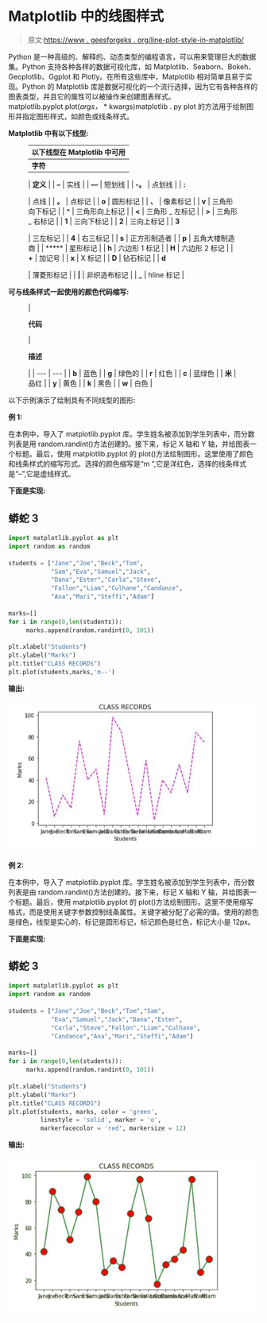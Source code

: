 # Matplotlib 中的线图样式

> 原文:[https://www . geesforgeks . org/line-plot-style-in-matplotlib/](https://www.geeksforgeeks.org/line-plot-styles-in-matplotlib/)

Python 是一种高级的、解释的、动态类型的编程语言，可以用来管理巨大的数据集。Python 支持各种各样的数据可视化库，如 Matplotlib、Seaborn、Bokeh、Geoplotlib、Ggplot 和 Plotly。在所有这些库中，Matplotlib 相对简单且易于实现。Python 的 Matplotlib 库是数据可视化的一个流行选择，因为它有各种各样的图表类型，并且它的属性可以被操作来创建图表样式。matplotlib.pyplot.plot(*args，* * kwargs)matplotlib . py plot 的方法用于绘制图形并指定图形样式，如颜色或线条样式。

**Matplotlib 中有以下线型:**

<figure class="table">

| **以下线型在 Matplotlib** 中可用 |
| --- |
| **字符**

 | **定义** |
| **–** | 实线 |
| **—** | 短划线 |
| **-。** | 点划线 |
| **:**

 | 点线 |
| **。** | 点标记 |
| **o** | 圆形标记 |
| **、** | 像素标记 |
| **v** | 三角形向下标记 |
| **^** | 三角形向上标记 |
| **<** | 三角形 _ 左标记 |
| **>** | 三角形 _ 右标记 |
| **1** | 三向下标记 |
| **2** | 三向上标记 |
| **3**

 | 三左标记 |
| **4** | 右三标记 |
| **s** | 正方形制造者 |
| **p** | 五角大楼制造商 |
| ***** | 星形标记 |
| **h** | 六边形 1 标记 |
| **H** | 六边形 2 标记 |
| **+** | 加记号 |
| **x** | X 标记 |
| **D** | 钻石标记 |
| **d**

 | 薄菱形标记 |
| **&#124;** | 非织造布标记 |
| **_** | hline 标记 |

</figure>

**可与线条样式一起使用的颜色代码缩写:**

<figure class="table">

| 

**代码**

 | 

**描述**

 |
| --- | --- |
| **b** | 蓝色 |
| **g** | 绿色的 |
| **r** | 红色 |
| **c** | 蓝绿色 |
| **米** | 品红 |
| **y** | 黄色 |
| **k** | 黑色 |
| **w** | 白色 |

</figure>

以下示例演示了绘制具有不同线型的图形:

**例 1:**

在本例中，导入了 matplotlib.pyplot 库。学生姓名被添加到学生列表中，而分数列表是用 random.randint()方法创建的。接下来，标记 X 轴和 Y 轴，并给图表一个标题。最后，使用 matplotlib.pyplot 的 plot()方法绘制图形。这里使用了颜色和线条样式的缩写形式。选择的颜色缩写是“m ”,它是洋红色，选择的线条样式是“–”,它是虚线样式。

**下面是实现:**

## 蟒蛇 3

```py
import matplotlib.pyplot as plt
import random as random

students = ["Jane","Joe","Beck","Tom",
            "Sam","Eva","Samuel","Jack",
            "Dana","Ester","Carla","Steve",
            "Fallon","Liam","Culhane","Candance",
            "Ana","Mari","Steffi","Adam"]

marks=[]
for i in range(0,len(students)):
     marks.append(random.randint(0, 101))

plt.xlabel("Students")
plt.ylabel("Marks")
plt.title("CLASS RECORDS")
plt.plot(students,marks,'m--')
```

**输出:**

![](img/53e349c5446b06c0809e4ecd74443387.png)

**例 2:**

在本例中，导入了 matplotlib.pyplot 库。学生姓名被添加到学生列表中，而分数列表是由 random.randint()方法创建的。接下来，标记 X 轴和 Y 轴，并给图表一个标题。最后，使用 matplotlib.pyplot 的 plot()方法绘制图形。这里不使用缩写格式，而是使用关键字参数控制线条属性。关键字被分配了必需的值。使用的颜色是绿色，线型是实心的，标记是圆形标记，标记颜色是红色，标记大小是 12px。

**下面是实现:**

## 蟒蛇 3

```py
import matplotlib.pyplot as plt
import random as random

students = ["Jane","Joe","Beck","Tom","Sam",
            "Eva","Samuel","Jack","Dana","Ester",
            "Carla","Steve","Fallon","Liam","Culhane",
            "Candance","Ana","Mari","Steffi","Adam"]

marks=[]
for i in range(0,len(students)):
     marks.append(random.randint(0, 101))

plt.xlabel("Students")
plt.ylabel("Marks")
plt.title("CLASS RECORDS")
plt.plot(students, marks, color = 'green',
         linestyle = 'solid', marker = 'o',
         markerfacecolor = 'red', markersize = 12)
```

**输出:**

![](img/3cee2fdcf8a33769c5815305098ddf4d.png)